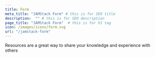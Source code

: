 ```yaml
---
title: Form
meta_title: "JAMStack Form" # this is for SEO title
description:  "" # this is for SEO description
page_title: "JAMStack Form"  # this is for h1 tag
icon: /images/icons/form.svg
url: "/jamstack-form"
---
```

Resources are a great way to share your knowledge and experience with others
